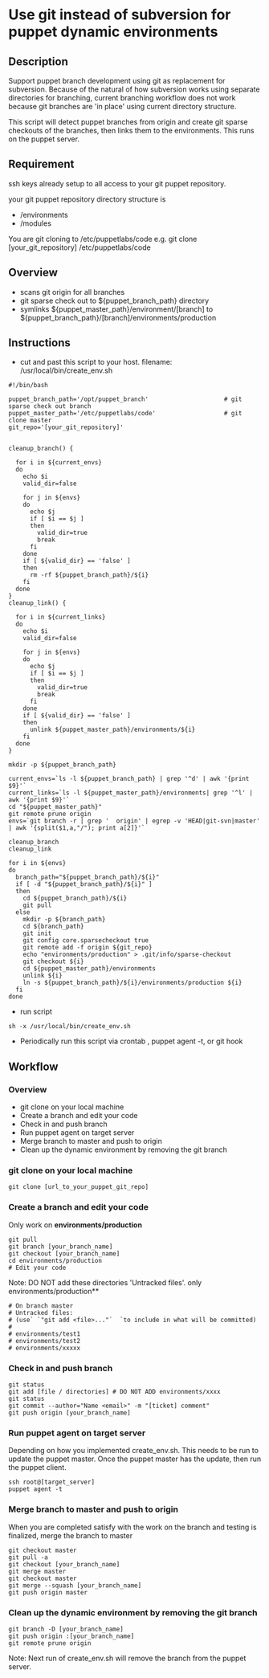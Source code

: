 
# Use git instead of subversion for puppet dynamic environments

## Description
Support puppet branch development using git as replacement for subversion. Because of the natural of how subversion works using separate directories for branching, current branching workflow does not work because git branches are 'in place' using current directory structure.

This script will detect puppet branches from origin and create git sparse checkouts of the branches, then links them to the environments.
This runs on the puppet server.

## Requirement
ssh keys already setup to all access to your git puppet repository.

your git puppet repository directory structure is
* /environments
* /modules

You are git cloning to /etc/puppetlabs/code
e.g. git clone [your_git_repository] /etc/puppetlabs/code

## Overview
* scans git origin for all branches
* git sparse check out to ${puppet_branch_path} directory
* symlinks ${puppet_master_path}/environment/[branch] to  ${puppet_branch_path}/[branch]/environments/production

## Instructions
* cut and past this script to your host. filename: /usr/local/bin/create_env.sh
```
#!/bin/bash

puppet_branch_path='/opt/puppet_branch'                     # git sparse check out branch
puppet_master_path='/etc/puppetlabs/code'                   # git clone master
git_repo='[your_git_repository]'


cleanup_branch() {

  for i in ${current_envs}
  do
    echo $i
    valid_dir=false

    for j in ${envs}
    do
      echo $j
      if [ $i == $j ]
      then
        valid_dir=true
        break
      fi
    done
    if [ ${valid_dir} == 'false' ]
    then
      rm -rf ${puppet_branch_path}/${i}
    fi
  done
}
cleanup_link() {

  for i in ${current_links}
  do
    echo $i
    valid_dir=false

    for j in ${envs}
    do
      echo $j
      if [ $i == $j ]
      then
        valid_dir=true
        break
      fi
    done
    if [ ${valid_dir} == 'false' ]
    then
      unlink ${puppet_master_path}/environments/${i}
    fi
  done
}

mkdir -p ${puppet_branch_path}

current_envs=`ls -l ${puppet_branch_path} | grep '^d' | awk '{print $9}'`
current_links=`ls -l ${puppet_master_path}/environments| grep '^l' | awk '{print $9}'`
cd "${puppet_master_path}"
git remote prune origin
envs=`git branch -r | grep '  origin' | egrep -v 'HEAD|git-svn|master' | awk '{split($1,a,"/"); print a[2]}'`

cleanup_branch
cleanup_link

for i in ${envs}
do
  branch_path="${puppet_branch_path}/${i}"
  if [ -d "${puppet_branch_path}/${i}" ]
  then
    cd ${puppet_branch_path}/${i}
    git pull
  else
    mkdir -p ${branch_path}
    cd ${branch_path}
    git init
    git config core.sparsecheckout true
    git remote add -f origin ${git_repo}
    echo "environments/production" > .git/info/sparse-checkout
    git checkout ${i}
    cd ${puppet_master_path}/environments
    unlink ${i}
    ln -s ${puppet_branch_path}/${i}/environments/production ${i}
  fi
done

```

* run script
```
sh -x /usr/local/bin/create_env.sh
```
* Periodically run this script via crontab , puppet agent -t, or git hook

## Workflow
### Overview
* git clone on your local machine
* Create a branch and edit your code
* Check in and push branch
* Run puppet agent on target server
* Merge branch to master and push to origin
* Clean up the dynamic environment by removing the git branch

### git clone on your local machine
```
git clone [url_to_your_puppet_git_repo]
```

### Create a branch and edit your code
Only work on **environments/production**
```
git pull
git branch [your_branch_name]
git checkout [your_branch_name]
cd environments/production
# Edit your code
```
Note: DO NOT add these directories 'Untracked files'. only environments/production**
```
# On branch master
# Untracked files:
# (use` `"git add <file>..."`  `to include in what will be committed)
#
# environments/test1
# environments/test2
# environments/xxxxx
```
### Check in and push branch
```
git status
git add [file / directories] # DO NOT ADD environments/xxxx
git status
git commit --author="Name <email>" -m "[ticket] comment"
git push origin [your_branch_name]
```
### Run puppet agent on target server
Depending on how you implemented create_env.sh. This needs to be run to update the puppet master.
Once the puppet master has the update, then run the puppet client.
```
ssh root@[target_server]
puppet agent -t
```
###   Merge branch to master and push to origin
When you are completed satisfy with the work on the branch and testing is finalized, merge the branch to master
```
git checkout master
git pull -a
git checkout [your_branch_name]
git merge master
git checkout master
git merge --squash [your_branch_name]
git push origin master
```
### Clean up the dynamic environment by removing the git branch
```
git branch -D [your_branch_name]
git push origin :[your_branch_name]
git remote prune origin
```
Note: Next run of create_env.sh will remove the branch from the puppet server.
